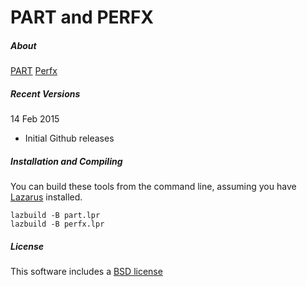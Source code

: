 # PART and PERFX

##### About

[PART](http://www.mccauslandcenter.sc.edu/crnl/tools/part)
[Perfx](http://www.mccauslandcenter.sc.edu/crnl/tools/pwi)

##### Recent Versions

14 Feb 2015
 - Initial Github releases

##### Installation and Compiling

You can build these tools from the command line, assuming you have [Lazarus](http://www.lazarus-ide.org) installed.

```
lazbuild -B part.lpr
lazbuild -B perfx.lpr
```


##### License

This software includes a [BSD license](https://opensource.org/licenses/BSD-2-Clause)


